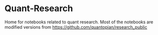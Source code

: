 # Quant-Research
Home for notebooks related to quant research. Most of the notebooks are modified versions from https://github.com/quantopian/research_public
